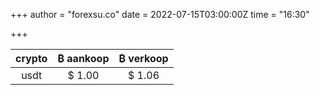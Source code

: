+++
author = "forexsu.co"
date = 2022-07-15T03:00:00Z
time = "16:30"

+++


crypto|₿ aankoop|₿ verkoop
:-----:|:-----:|:-----:
usdt  |$ 1.00|$ 1.06
